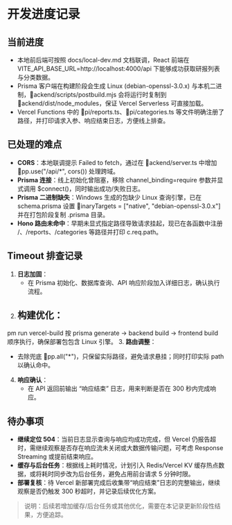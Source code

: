 ﻿# 开发进度记录

## 当前进度
- 本地前后端可按照 docs/local-dev.md 文档联调，React 前端在 VITE_API_BASE_URL=http://localhost:4000/api 下能够成功获取研报列表与分类数据。
- Prisma 客户端在构建阶段会生成 Linux (debian-openssl-3.0.x) 与本机二进制，ackend/scripts/postbuild.mjs 会将运行时复制到 ackend/dist/node_modules，保证 Vercel Serverless 可直接加载。
- Vercel Functions 中的 pi/reports.ts、pi/categories.ts 等文件明确注册了路径，并打印请求入参、响应结束日志，方便线上排查。

## 已处理的难点
- **CORS**：本地联调提示 Failed to fetch，通过在 ackend/server.ts 中增加 pp.use("/api/*", cors()) 处理跨域。
- **Prisma 连接**：线上初始化曾阻塞，移除 channel_binding=require 参数并显式调用 $connect()，同时输出成功/失败日志。
- **Prisma 二进制缺失**：Windows 生成的包缺少 Linux 查询引擎，已在 schema.prisma 设置 inaryTargets = ["native", "debian-openssl-3.0.x"] 并在打包阶段复制 .prisma 目录。
- **Hono 路由未命中**：早期未显式指定路径导致请求挂起，现已在各函数中注册 /、/reports、/categories 等路径并打印 c.req.path。

## Timeout 排查记录
1. **日志加固**：
   - 在 Prisma 初始化、数据库查询、API 响应阶段加入详细日志，确认执行流程。
2. **构建优化**：
   - 
pm run vercel-build 按 prisma generate -> backend build -> frontend build 顺序执行，确保部署包包含 Linux 引擎。
3. **路由调整**：
   - 去除兜底 pp.all("*")，只保留实际路径，避免请求悬挂；同时打印实际 path 以确认命中。
4. **响应确认**：
   - 在 API 返回前输出 “响应结束” 日志，用来判断是否在 300 秒内完成响应。

## 待办事项
- **继续定位 504**：当前日志显示查询与响应均成功完成，但 Vercel 仍报告超时，需继续观察是否存在响应流未关闭或大数据传输问题，可考虑 Response Streaming 或提前结束响应。
- **缓存与后台任务**：根据线上耗时情况，计划引入 Redis/Vercel KV 缓存热点数据，或将耗时同步改为后台任务，避免占用前台请求 5 分钟时限。
- **部署复核**：待 Vercel 新部署完成后收集带“响应结束”日志的完整输出，继续观察是否仍触发 300 秒超时，并记录后续优化方案。

> 说明：后续若增加缓存/后台任务或其他优化，需要在本记录更新阶段性结果，方便追踪。
